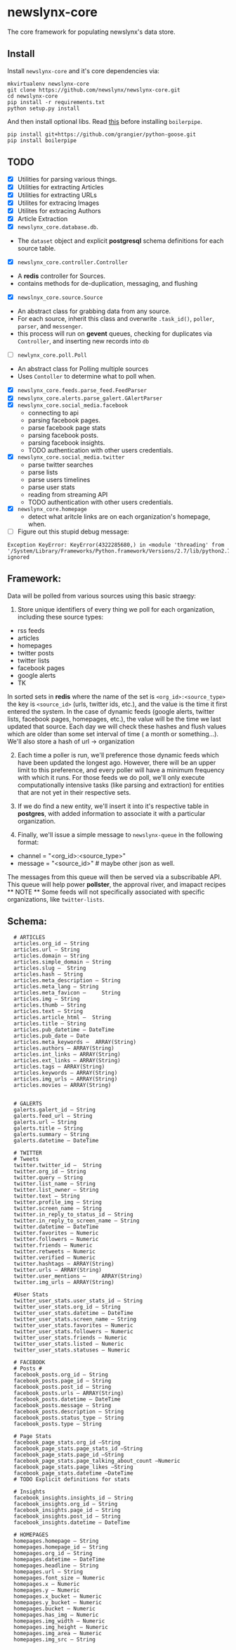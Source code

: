 newslynx-core
=============
The core framework for populating newslynx's data store.

## Install

Install `newslynx-core` and it's core dependencies via:
```
mkvirtualenv newslynx-core
git clone https://github.com/newslynx/newslynx-core.git
cd newslynx-core
pip install -r requirements.txt
python setup.py install
```

And then install optional libs. Read [this](http://stackoverflow.com/questions/8525193/how-to-install-jpype-on-os-x-lion-to-use-with-neo4j) before installing `boilerpipe`.

```
pip install git+https://github.com/grangier/python-goose.git
pip install boilerpipe
```

## TODO
 - [x] Utilities for parsing various things.
 - [x] Utilities for extracting Articles
 - [x] Utilities for extracting URLs
 - [x] Utilites for extracing Images
 - [x] Utilites for extracing Authors
 - [x] Article Extraction
 - [x] `newslynx_core.database.db`. 
  * The `dataset` object and explicit **postgresql** schema definitions for each source table. 
 - [x] `newslynx_core.controller.Controller`
  * A **redis** controller for Sources.
  * contains methods for de-duplication, messaging, and flushing
 - [x] `newslnyx_core.source.Source`
  * An abstract class for grabbing data from any source.
  * For each source, inherit this class and overwrite `.task_id()`, `poller`, `parser`, and `messenger`.
  * this process will run on **gevent** queues, checking for duplicates via `Controller`,
    and inserting new records into `db`
 - [ ] `newlynx_core.poll.Poll`
  * An abstract class for Polling multiple sources
  * Uses `Contoller` to determine what to poll when.
 - [x] `newslynx_core.feeds.parse_feed.FeedParser`
 - [x] `newslynx_core.alerts.parse_galert.GAlertParser`
 - [x] `newslynx_core.social_media.facebook`
   * connecting to api
   * parsing facebook pages.
   * parse facebook page stats
   * parsing facebook posts.
   * parsing facebook insights.
   * TODO authentication with other users credentials.
 - [x] `newslynx_core.social_media.twitter`
   * parse twitter searches
   * parse lists
   * parse users timelines
   * parse user stats
   * reading from streaming API
   * TODO authentication with other users credentials.
- [x] `newslynx_core.homepage`
  * detect what aritcle links are on each organization's homepage, when.
- [ ] Figure out this stupid debug message:
```
Exception KeyError: KeyError(4322285680,) in <module 'threading' from '/System/Library/Frameworks/Python.framework/Versions/2.7/lib/python2.7/threading.pyc'> ignored
```
## Framework:

Data will be polled from various sources using this basic straegy:

1. Store unique identifiers of every thing we poll for each
   organization, including these source types:
  * rss feeds
  * articles 
  * homepages
  * twitter posts
  * twitter lists   
  * facebook pages
  * google alerts
  * TK

  In sorted sets in **redis** where the name of the set is `<org_id>:<source_type>`
  the key is `<source_id>` (urls, twitter ids, etc.), and the value is 
  the time it first entered the system. In the case of dynamic feeds (google alerts, twitter lists, facebook pages, homepages, etc.), the value will be the time we last updated that source. Each day we will check these hashes and flush values which are older than some set interval of time ( a month or something...). We'll also store
  a hash of url -> organization 

2. Each time a poller is run, we'll preference those dynamic feeds which have been updated the longest ago. However, there will be an upper limit to this preference, and every poller will have a minimum frequency with which it runs.  For those feeds we do poll, we'll only execute computationally intensive tasks (like parsing and extraction) for entities that are not yet in their respective sets.

3. If we do find a new entity, we'll insert it into it's respective table in **postgres**, with added information to associate it with a particular organization.

4. Finally, we'll issue a simple message to `newslynx-queue` in the following format: 
  * channel = "<org_id>:<source_type>"
  * message = "<source_id>" # maybe other json as well.

The messages from this queue will then be served via a subscribable API.
This queue will help power **pollster**, the approval river, and imapact recipes
** NOTE ** 
Some feeds will not specifically associated with specific organizations, like `twitter-lists`.

## Schema:
```
  # ARTICLES
  articles.org_id – String
  articles.url – String
  articles.domain – String
  articles.simple_domain – String
  articles.slug –  String
  articles.hash – String
  articles.meta_description – String
  articles.meta_lang – String
  articles.meta_favicon –     String
  articles.img – String
  articles.thumb – String
  articles.text – String
  articles.article_html –  String
  articles.title – String
  articles.pub_datetime – DateTime
  articles.pub_date – Date 
  articles.meta_keywords –  ARRAY(String)
  articles.authors – ARRAY(String)
  articles.int_links – ARRAY(String)
  articles.ext_links – ARRAY(String)
  articles.tags – ARRAY(String)
  articles.keywords – ARRAY(String)
  articles.img_urls – ARRAY(String)
  articles.movies – ARRAY(String)


  # GALERTS
  galerts.galert_id – String 
  galerts.feed_url – String 
  galerts.url – String 
  galerts.title – String 
  galerts.summary – String 
  galerts.datetime – DateTime

  # TWITTER
  # Tweets
  twitter.twitter_id –  String
  twitter.org_id – String
  twitter.query – String
  twitter.list_name – String
  twitter.list_owner – String
  twitter.text – String
  twitter.profile_img – String
  twitter.screen_name – String
  twitter.in_reply_to_status_id – String
  twitter.in_reply_to_screen_name – String
  twitter.datetime – DateTime
  twitter.favorites – Numeric
  twitter.followers – Numeric
  twitter.friends – Numeric
  twitter.retweets – Numeric
  twitter.verified – Numeric
  twitter.hashtags – ARRAY(String)
  twitter.urls – ARRAY(String)
  twitter.user_mentions –     ARRAY(String)
  twitter.img_urls – ARRAY(String)

  #User Stats
  twitter_user_stats.user_stats_id – String
  twitter_user_stats.org_id – String
  twitter_user_stats.datetime – DateTime
  twitter_user_stats.screen_name – String
  twitter_user_stats.favorites – Numeric
  twitter_user_stats.followers – Numeric 
  twitter_user_stats.friends – Numeric 
  twitter_user_stats.listed – Numeric
  twitter_user_stats.statuses – Numeric 
  
  # FACEBOOK
  # Posts #
  facebook_posts.org_id – String
  facebook_posts.page_id – String
  facebook_posts.post_id – String
  facebook_posts.urls – ARRAY(String)
  facebook_posts.datetime – DateTime
  facebook_posts.message – String
  facebook_posts.description – String
  facebook_posts.status_type – String
  facebook_posts.type – String

  # Page Stats
  facebook_page_stats.org_id –String
  facebook_page_stats.page_stats_id –String
  facebook_page_stats.page_id –String
  facebook_page_stats.page_talking_about_count –Numeric
  facebook_page_stats.page_likes –String
  facebook_page_stats.datetime –DateTime
  # TODO Explicit definitions for stats
  
  # Insights
  facebook_insights.insights_id – String
  facebook_insights.org_id – String
  facebook_insights.page_id – String
  facebook_insights.post_id – String
  facebook_insights.datetime – DateTime

  # HOMEPAGES
  homepages.homepage – String 
  homepages.homepage_id – String 
  homepages.org_id – String 
  homepages.datetime – DateTime 
  homepages.headline – String 
  homepages.url – String
  homepages.font_size – Numeric
  homepages.x – Numeric
  homepages.y – Numeric
  homepages.x_bucket – Numeric 
  homepages.y_bucket – Numeric
  homepages.bucket – Numeric
  homepages.has_img – Numeric
  homepages.img_width – Numeric
  homepages.img_height – Numeric
  homepages.img_area – Numeric
  homepages.img_src – String
```

